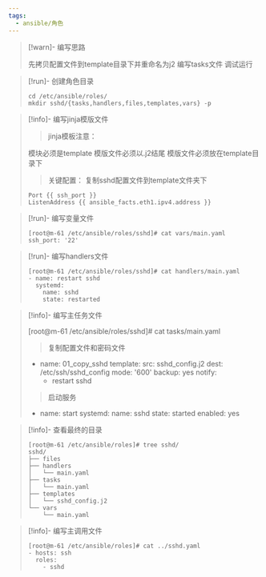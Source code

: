 ```yaml
---
tags:
  - ansible/角色
---
```

> [!warn]- 编写思路
> 
> 
> 先拷贝配置文件到template目录下并重命名为j2
> 编写tasks文件
> 调试运行

> [!run]- 创建角色目录
> 
> 
> ```
> cd /etc/ansible/roles/
> mkdir sshd/{tasks,handlers,files,templates,vars} -p
> ```
> 

> [!info]- 编写jinja模版文件
> 
> 
> >jinja模板注意：
> 
> 模块必须是template
> 模版文件必须以.j2结尾
> 模版文件必须放在template目录下
> 
> >关键配置：
> 复制sshd配置文件到template文件夹下
> 
> ```
> Port {{ ssh_port }}
> ListenAddress {{ ansible_facts.eth1.ipv4.address }}
> ```

> [!run]- 编写变量文件
> 
> 
> ```
> [root@m-61 /etc/ansible/roles/sshd]# cat vars/main.yaml 
> ssh_port: '22'
> ```

> [!run]- 编写handlers文件
> 
> 
> ```
> [root@m-61 /etc/ansible/roles/sshd]# cat handlers/main.yaml 
> - name: restart sshd
>   systemd:
>     name: sshd 
>     state: restarted
> ```

> [!info]- 编写主任务文件
> 
> 
> [root@m-61 /etc/ansible/roles/sshd]# cat tasks/main.yaml 
> >复制配置文件和密码文件
> - name: 01_copy_sshd 
>   template:
>     src: sshd_config.j2
>     dest: /etc/ssh/sshd_config
>     mode: '600'
>     backup: yes
>   notify:
>     - restart sshd 
> 
> >启动服务
> - name: start 
>   systemd:
>     name: sshd 
>     state: started
>     enabled: yes

> [!info]- 查看最终的目录
> 
> 
> ```
> [root@m-61 /etc/ansible/roles]# tree sshd/
> sshd/
> ├── files
> ├── handlers
> │   └── main.yaml
> ├── tasks
> │   └── main.yaml
> ├── templates
> │   └── sshd_config.j2
> └── vars
>     └── main.yaml
> ```

> [!info]- 编写主调用文件
> 
> ```
> [root@m-61 /etc/ansible/roles]# cat ../sshd.yaml 
> - hosts: ssh
>   roles:
>     - sshd
> ```
